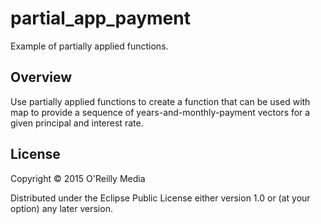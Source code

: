 # partial_app_payment

Example of partially applied functions.

## Overview

Use partially applied functions to create a function that can be used with map to provide a sequence of years-and-monthly-payment vectors for a given principal and interest rate.

## License

Copyright © 2015 O'Reilly Media

Distributed under the Eclipse Public License either version 1.0 or (at your option) any later version.
